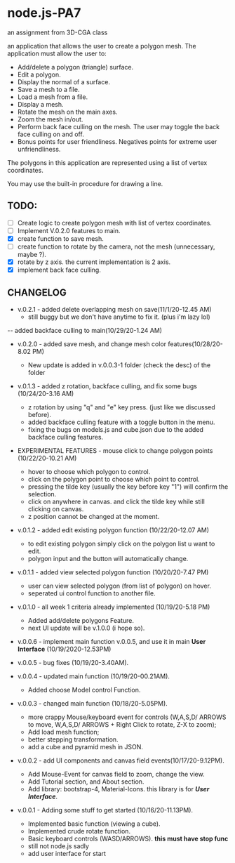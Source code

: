 # node.js-PA7
an assignment from 3D-CGA class

an application that allows the user to create a polygon mesh. The application must allow the user to:
*	Add/delete a polygon (triangle) surface.
* Edit a polygon.
*	Display the normal of a surface.
*	Save a mesh to a file.
*	Load a mesh from a file.
*	Display a mesh.
*	Rotate the mesh on the main axes.
*	Zoom the mesh in/out. 
*	Perform back face culling on the mesh. The user may toggle the back face culling on and off.
*	Bonus points for user friendliness. Negatives points for extreme user unfriendliness.

The polygons in this application are represented using a list of vertex coordinates.

You may use the built-in procedure for drawing a line.

## TODO:
- [ ] Create logic to create polygon mesh with list of vertex coordinates.
- [ ] Implement V.0.2.0 features to main.
- [x] create function to save mesh.
- [ ] create function to rotate by the camera, not the mesh (unnecessary, maybe ?).
- [x] rotate by z axis. the current implementation is 2 axis.
- [x] implement back face culling.

## CHANGELOG
- v.0.2.1 - added delete overlapping mesh on save(11/1/20-12.45 AM)
  * still buggy but we don't have anytime to fix it. (plus i'm lazy lol)

-- added backface culling to main(10/29/20-1.24 AM)

- v.0.2.0 - added save mesh, and change mesh color features(10/28/20-8.02 PM)
  * New update is added in v.0.0.3-1 folder (check the desc) of the folder

- v.0.1.3 - added z rotation, backface culling, and fix some bugs (10/24/20-3.16 AM)
  * z rotation by using "q" and "e" key press. (just like we discussed before).
  * added backface culling feature with a toggle button in the menu.
  * fixing the bugs on models.js and cube.json due to the added backface culling features.

- EXPERIMENTAL FEATURES - mouse click to change polygon points (10/22/20-10.21 AM)
  * hover to choose which polygon to control.
  * click on the polygon point to choose which point to control.
  * pressing the tilde key (usually the key before key "1") will confirm the selection.
  * click on anywhere in canvas. and click the tilde key while still clicking on canvas.
  * z position cannot be changed at the moment.

- v.0.1.2 - added edit existing polygon function (10/22/20-12.07 AM)
  * to edit existing polygon simply click on the polygon list u want to edit.
  * polygon input and the button will automatically change.

- v.0.1.1 - added view selected polygon function (10/20/20-7.47 PM)
  * user can view selected polygon (from list of polygon) on hover.
  * seperated ui control function to another file.
  
- v.0.1.0 - all week 1 criteria already implemented (10/19/20-5.18 PM)
  * Added add/delete polygons Feature.
  * next UI update will be v.1.0.0 (i hope so).
  
- v.0.0.6 - implement main function v.0.0.5, and use it in main **User Interface** (10/19/2020-12.53PM)

- v.0.0.5 - bug fixes (10/19/20-3.40AM).

- v.0.0.4 - updated main function (10/19/20-00.21AM).
  * Added choose Model control Function.


- v.0.0.3 - changed main function (10/18/20-5.05PM).
  * more crappy Mouse/keyboard event for controls (W,A,S,D/ ARROWS to move, W,A,S,D/ ARROWS + Right Click to rotate, Z-X to zoom);
  * Add load mesh function;
  * better stepping transformation.
  * add a cube and pyramid mesh in JSON.
  
  
- v.0.0.2 - add UI components and canvas field events(10/17/20-9.12PM).
  * Add Mouse-Event for canvas field to zoom, change the view.
  * Add Tutorial section, and About section.
  * Add library: bootstrap-4, Material-Icons. this library is for ***User Interface***.
  
  
- v.0.0.1 - Adding some stuff to get started (10/16/20-11.13PM).
  * Implemented basic function (viewing a cube).
  * Implemented crude rotate function.
  * Basic keyboard controls (WASD/ARROWS). **this must have stop func**
  * still not node.js sadly
  * add user interface for start

